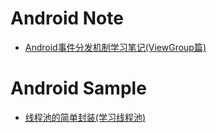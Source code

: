 # Android Note
- [Android事件分发机制学习笔记(ViewGroup篇)](https://github.com/Ro0kieY/AndroidNote/blob/master/AndroidNote/Android事件分发机制学习笔记(ViewGroup篇).md)

# Android Sample
- [线程池的简单封装(学习线程池)](https://github.com/Ro0kieY/LearnAndroid/tree/master/AndroidSample/ThreadPoolManager)

